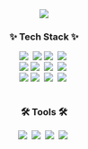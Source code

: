 <!--타이틀 부분-->
<div align="center">
 <img src="https://capsule-render.vercel.app/api?type=waving&color=0:E3F32F,100:5AD958&height=250&section=header&text=MinYeong%20GitHub&fontColor=FFFFFF" />
</div>
<!--내용 부분-->
<h3 align="center">✨ Tech Stack ✨</h3>
<div align="center">
 <img src="https://img.shields.io/badge/Python-3670A0?style=for-the-badge&logo=python&logoColor=ffdd54" />&nbsp
 <img src="https://img.shields.io/badge/Java-5382a1.svg?style=for-the-badge&logo=java&logoColor=000000" />
 <img src="https://img.shields.io/badge/Spring-6DB33F?style=for-the-badge&logo=spring&logoColor=white" />&nbsp
 <img src="https://img.shields.io/badge/Spring Boot-6DB33F?style=for-the-badge&logo=springboot&logoColor=white" />&nbsp
</div>
<div align="center">
 <img src="https://img.shields.io/badge/React-00C2FF.svg?style=for-the-badge&logo=react&logoColor=000000" />
 <img src="https://img.shields.io/badge/JavaScript-F7DF1E.svg?style=for-the-badge&logo=javascript&logoColor=20232a" />&nbsp
 <img src="https://img.shields.io/badge/HTML5-E34F26.svg?style=for-the-badge&logo=html5&logoColor=white" />&nbsp
 <img src="https://img.shields.io/badge/CSS3-1572B6.svg?style=for-the-badge&logo=css3&logoColor=white" />&nbsp
</div>
<div align="center">
 <img src="https://img.shields.io/badge/MySQL-4479A1.svg?style=for-the-badge&logo=MySQL&logoColor=white" />
 <img src="https://img.shields.io/badge/MariaDB-003545.svg?style=for-the-badge&logo=MariaDB&logoColor=white" />&nbsp
 <img src="https://img.shields.io/badge/Oracle-F80000.svg?style=for-the-badge&logo=oracle&logoColor=white" />&nbsp
 <img src="https://img.shields.io/badge/Redis-FF4438.svg?style=for-the-badge&logo=Redis&logoColor=white" />&nbsp
</div>
<br>
<h3 align="center">🛠 Tools 🛠</h3>
<div align="center">
 <img src="https://img.shields.io/badge/git-F05033.svg?style=for-the-badge&logo=git&logoColor=white" />&nbsp
 <img src="https://img.shields.io/badge/github-181717.svg?style=for-the-badge&logo=github&logoColor=white" />&nbsp
 <img src="https://img.shields.io/badge/Notion-F3F3F3.svg?style=for-the-badge&logo=notion&logoColor=black" />&nbsp
 <img src="https://img.shields.io/badge/figma-a259ff.svg?style=for-the-badge&logo=figma&logoColor=white" />&nbsp
</div>
